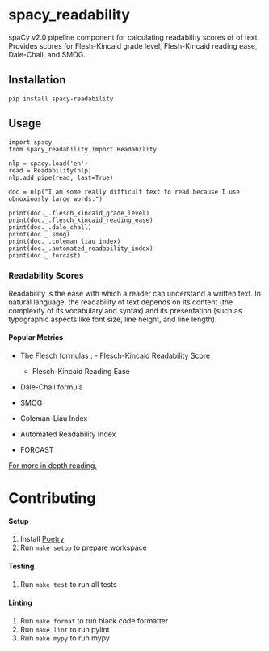 spacy_readability
 ==================
 
  spaCy v2.0 pipeline component for calculating readability scores of of
 text. Provides scores for Flesh-Kincaid grade level, Flesh-Kincaid
 reading ease, Dale-Chall, and SMOG.
 
  Installation
 ------------
 
  ``` {.sourceCode .python}
 pip install spacy-readability
 ```
 
  Usage
 -----
 
  ``` {.sourceCode .python}
 import spacy
 from spacy_readability import Readability
 
 nlp = spacy.load('en')
 read = Readability(nlp)
 nlp.add_pipe(read, last=True)
 
 doc = nlp("I am some really difficult text to read because I use obnoxiously large words.")
 
 print(doc._.flesch_kincaid_grade_level)
 print(doc._.flesch_kincaid_reading_ease)
 print(doc._.dale_chall)
 print(doc._.smog)
 print(doc._.coleman_liau_index)
 print(doc._.automated_readability_index)
 print(doc._.forcast)
 ```
 
  ### Readability Scores
 
  Readability is the ease with which a reader can understand a written
 text. In natural language, the readability of text depends on its
 content (the complexity of its vocabulary and syntax) and its
 presentation (such as typographic aspects like font size, line height,
 and line length).
 
  #### Popular Metrics
 
  -   The Flesch formulas
     :   -   Flesch-Kincaid Readability Score
         -   Flesch-Kincaid Reading Ease
 
  -   Dale-Chall formula
 -   SMOG
 -   Coleman-Liau Index
 -   Automated Readability Index
 -   FORCAST
 
  [For more in depth reading.](https://en.wikipedia.org/wiki/Readability)

Contributing
============

#### Setup
1. Install [Poetry](https://poetry.eustace.io/)
1. Run `make setup` to prepare workspace

#### Testing
1. Run `make test` to run all tests

#### Linting
1. Run `make format` to run black code formatter
1. Run `make lint` to run pylint
1. Run `make mypy` to run mypy